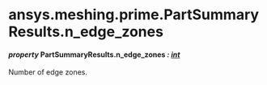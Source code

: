 # ansys.meshing.prime.PartSummaryResults.n_edge_zones

#### *property* PartSummaryResults.n_edge_zones *: [int](https://docs.python.org/3.11/library/functions.html#int)*

Number of edge zones.

<!-- !! processed by numpydoc !! -->
